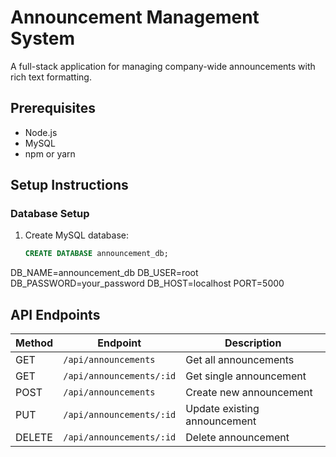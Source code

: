 # Announcement Management System

A full-stack application for managing company-wide announcements with rich text formatting.

## Prerequisites
- Node.js 
- MySQL 
- npm or yarn

## Setup Instructions

### Database Setup
1. Create MySQL database:
   ```sql
   CREATE DATABASE announcement_db;

DB_NAME=announcement_db
DB_USER=root
DB_PASSWORD=your_password
DB_HOST=localhost
PORT=5000

## API Endpoints

| Method  | Endpoint                     | Description                      |
|---------|------------------------------|----------------------------------|
| GET     | `/api/announcements`         | Get all announcements           |
| GET     | `/api/announcements/:id`     | Get single announcement         |
| POST    | `/api/announcements`         | Create new announcement         |
| PUT     | `/api/announcements/:id`     | Update existing announcement    |
| DELETE  | `/api/announcements/:id`     | Delete announcement             |